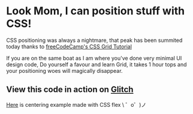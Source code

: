 Look Mom, I can position stuff with CSS!
======================================

CSS positioning was always a nightmare, that peak has been summited today thanks to [freeCodeCamp's CSS Grid Tutorial](freecodecamp.org)

If you are on the same boat as I am where you've done very minimal UI design code, 
Do yourself a favour and learn Grid, it takes 1 hour tops  and your positioning woes will magically disappear.

View this code in action on [Glitch](https://defiant-mercurial-camp.glitch.me)
------------------------------------------------------------------------------

[Here](https://defiant-mercurial-camp.glitch.me/center-div.html) is centering example made with CSS flex
\ ゜o゜)ノ
